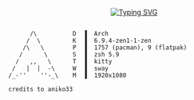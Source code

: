 <div align="center">
 
[![Typing SVG](https://readme-typing-svg.demolab.com?font=JetBrains+Mono&size=30&duration=4000&pause=200&color=880808&center=true&random=false&width=435&lines=This+is+Pl4sma;Busy+with+red+training;Learning+linux;programmer+in+python)](https://git.io/typing-svg)

</div>

```

      /\          D  ▐  Arch 
     /  \         K  ▐  6.9.4-zen1-1-zen 
    /\   \        P  ▐  1757 (pacman), 9 (flatpak) 
   /      \       S  ▐  zsh 5.9 
  /   ,,   \      T  ▐  kitty 
 /   |  |  -\     W  ▐  sway 
/_-''    ''-_\    M  ▐  1920x1080 
```
```
credits to aniko33
```
